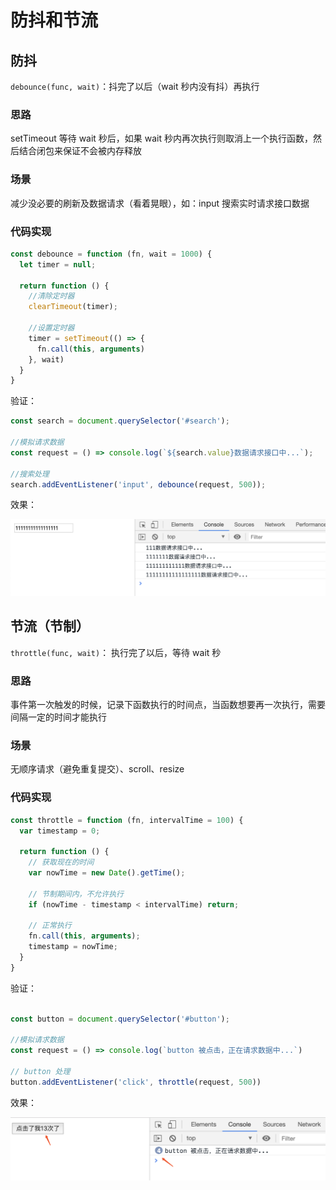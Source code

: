 # 防抖和节流

## 防抖

`debounce(func, wait)`：抖完了以后（wait 秒内没有抖）再执行

### 思路

setTimeout 等待 wait 秒后，如果 wait 秒内再次执行则取消上一个执行函数，然后结合闭包来保证不会被内存释放

### 场景

减少没必要的刷新及数据请求（看着晃眼），如：input 搜索实时请求接口数据

### 代码实现

```javascript
const debounce = function (fn, wait = 1000) {
  let timer = null;

  return function () {
    //清除定时器
    clearTimeout(timer);

    //设置定时器
    timer = setTimeout(() => {
      fn.call(this, arguments)
    }, wait)
  }
}
```

验证：

```javascript
const search = document.querySelector('#search');

//模拟请求数据
const request = () => console.log(`${search.value}数据请求接口中...`);

//搜索处理
search.addEventListener('input', debounce(request, 500));
```

效果：

![debounce](./images/debounce.png)


## 节流（节制）

`throttle(func, wait)`： 执行完了以后，等待 wait 秒

### 思路

事件第一次触发的时候，记录下函数执行的时间点，当函数想要再一次执行，需要间隔一定的时间才能执行

### 场景

无顺序请求（避免重复提交）、scroll、resize

### 代码实现

```javascript
const throttle = function (fn, intervalTime = 100) {
  var timestamp = 0;

  return function () {
    // 获取现在的时间
    var nowTime = new Date().getTime();

    // 节制期间内，不允许执行
    if (nowTime - timestamp < intervalTime) return;

    // 正常执行
    fn.call(this, arguments);
    timestamp = nowTime;
  }
}
```

验证：

```javascript

const button = document.querySelector('#button');

//模拟请求数据
const request = () => console.log(`button 被点击，正在请求数据中...`)

// button 处理
button.addEventListener('click', throttle(request, 500))
```

效果：

![throttle](./images/throttle.png)

